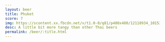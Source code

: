 ```yaml
---
layout: beer
title: Phuket
score: 7
img: https://scontent.xx.fbcdn.net/v/t1.0-0/q81/p480x480/12118934_10153656865338745_4802874236575690852_n.jpg?oh=de70c327c310817de1583158577d4522&oe=5914BFAB
desc: A little bit more tangy than other Thai beers
permalink: /beer/:title.html
---
```

